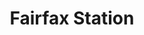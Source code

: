 ---
title:			"Fairfax Station"
post_path:	2017-11-22-fairfax-station
date_start:	2017/11/22
date_end:		2017/11/26
metadata:
  - year: 2017
  - cities:
      - Fairfax Station
  - states:
      - Virginia
  - countries:
      - The United States
  - continents:
      - North America
photos:
  - ext:		01.jpg
    class:	horizontal
  - ext:		02.jpg
    class:	vertical
---